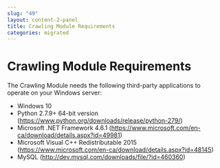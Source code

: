 ```yaml
---
slug: "49"
layout: content-2-panel
title: Crawling Module Requirements
categories: migrated
---
```


# Crawling Module Requirements

The Crawling Module needs the following third-party applications to operate on your Windows server:

-   Windows 10
-   Python 2.7.9+ 64-bit version (<https://www.python.org/downloads/release/python-279/>)
-   Microsoft .NET Framework 4.6.1 (<https://www.microsoft.com/en-ca/download/details.aspx?id=49981>)
-   Microsoft Visual C++ Redistributable 2015 (<https://www.microsoft.com/en-ca/download/details.aspx?id=48145>)
-   MySQL (http://dev.mysql.com/downloads/file/?id=460360)

